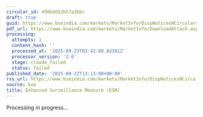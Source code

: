 ```yaml
---
circular_id: 490bdd52b57a3bbc
draft: true
guid: https://www.bseindia.com/markets/MarketInfo/DispNoticesNCirculars.aspx?Noticeid={432ADB26-D9AA-43F5-94D3-5216FD9E5FDC}&noticeno=20250922-26&dt=09/22/2025&icount=26&totcount=58&flag=0
pdf_url: https://www.bseindia.com/markets/MarketInfo/DownloadAttach.aspx?id=20250922-26&attachedId=5d794fbe-81fc-42c5-87e3-dba198f0dc90
processing:
  attempts: 1
  content_hash: ''
  processed_at: '2025-09-23T03:42:09.833012'
  processor_version: '2.0'
  stage: claude_failed
  status: failed
published_date: '2025-09-22T13:13:00+00:00'
rss_url: https://www.bseindia.com/markets/MarketInfo/DispNoticesNCirculars.aspx?Noticeid={432ADB26-D9AA-43F5-94D3-5216FD9E5FDC}&noticeno=20250922-26&dt=09/22/2025&icount=26&totcount=58&flag=0
source: bse
title: Enhanced Surveillance Measure (ESM)
---
```


Processing in progress...